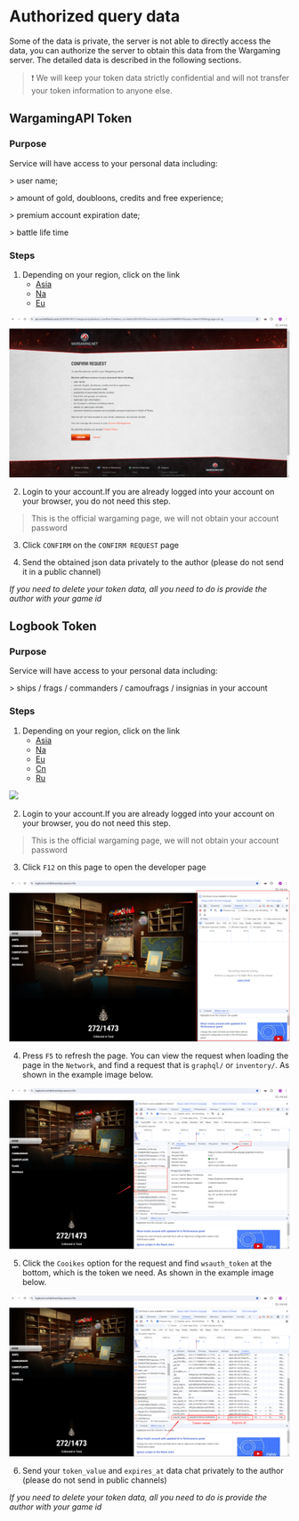# Authorized query data

Some of the data is private, the server is not able to directly access the data, you can authorize the server to obtain this data from the Wargaming server. The detailed data is described in the following sections.

> ❗ We will keep your token data strictly confidential and will not transfer your token information to anyone else.

## WargamingAPI Token

### Purpose

Service will have access to your personal data including:

\> user name;

\> amount of gold, doubloons, credits and free experience;

\> premium account expiration date;

\> battle life time

### Steps

1. Depending on your region, click on the link
    - [Asia](https://api.worldoftanks.asia/wot/auth/login/?application_id=aaaa630bfc681dfdbc13c3327eac2e85&redirect_uri=http://www.wows-coral.com:8000/access-token/)
    - [Na](https://api.worldoftanks.com/wot/auth/login/?application_id=aaaa630bfc681dfdbc13c3327eac2e85&redirect_uri=http://www.wows-coral.com:8000/access-token/)
    - [Eu](https://api.worldoftanks.eu/wot/auth/login/?application_id=aaaa630bfc681dfdbc13c3327eac2e85&redirect_uri=http://www.wows-coral.com:8000/access-token/)

![](https://github.com/SangonomiyaKoko/Kokomibot_docs/blob/main/docs/en/token-4.png)

2. Login to your account.If you are already logged into your account on your browser, you do not need this step.
> This is the official wargaming page, we will not obtain your account password

3. Click `CONFIRM` on the `CONFIRM REQUEST` page

4. Send the obtained json data privately to the author (please do not send it in a public channel)

*If you need to delete your token data, all you need to do is provide the author with your game id*

## Logbook Token

### Purpose

Service will have access to your personal data including:

\> ships / frags / commanders / camoufrags / insignias in your account

### Steps

1. Depending on your region, click on the link
    - [Asia](https://logbook.worldofwarships.asia/)
    - [Na](https://logbook.worldofwarships.com/)
    - [Eu](https://logbook.worldofwarships.eu/)
    - [Cn](https://logbook.wowsgame.cn/)
    - [Ru](https://logbook.korabli.su/)

![](https://github.com/SangonomiyaKoko/Kokomibot_docs/blob/main/docs/en/token-5.png)

2. Login to your account.If you are already logged into your account on your browser, you do not need this step.
> This is the official wargaming page, we will not obtain your account password

3. Click `F12` on this page to open the developer page

![](https://github.com/SangonomiyaKoko/Kokomibot_docs/blob/main/docs/en/token-1.png)


4. Press `F5` to refresh the page. You can view the request when loading the page in the `Network`, and find a request that is `graphql/` or `inventory/`. As shown in the example image below.

![](https://github.com/SangonomiyaKoko/Kokomibot_docs/blob/main/docs/en/token-2.png)


5. Click the `Cooikes` option for the request and find `wsauth_token` at the bottom, which is the token we need. As shown in the example image below.

![](https://github.com/SangonomiyaKoko/Kokomibot_docs/blob/main/docs/en/token-3.png)


6. Send your `token_value` and `expires_at` data chat privately to the author (please do not send in public channels)

*If you need to delete your token data, all you need to do is provide the author with your game id*

